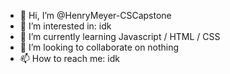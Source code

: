 - 👋 Hi, I’m @HenryMeyer-CSCapstone
- 👀 I’m interested in: idk
- 🌱 I’m currently learning Javascript / HTML / CSS
- 💞️ I’m looking to collaborate on nothing
- 📫 How to reach me: idk

<!---
HenryMeyer-CSCapstone/HenryMeyer-CSCapstone is a ✨ special ✨ repository because its `README.md` (this file) appears on your GitHub profile.
You can click the Preview link to take a look at your changes.
--->
